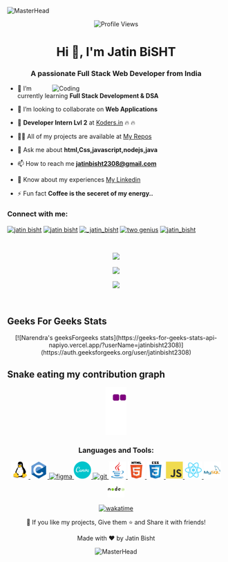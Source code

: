 ![MasterHead](https://chkskills.com/wp-content/uploads/2020/04/PNC-Animated-Banners.gif)

<div align=center>
      
![Profile Views](https://komarev.com/ghpvc/?username=JatinBisht2308)
      </div>
<h1 align="center">Hi 👋, I'm Jatin BiSHT</h1>
<h3 align="center">A passionate Full Stack Web Developer from India</h3>

<img align="right" alt="Coding" width="400" src="https://images.squarespace-cdn.com/content/v1/5769fc401b631bab1addb2ab/1541580975837-LGDSGDVK6EI6PD4KK4W5/python-2.gif?format=1000w">

- 🌱 I’m currently learning **Full Stack Development & DSA**

- 👯 I’m looking to collaborate on **Web Applications**

- 🥇 **Developer Intern Lvl 2** at [Koders.in](https://koders.in/#) 🔥 🔥

- 👨‍💻 All of my projects are available at [My Repos](https://github.com/JatinBisht2308?tab=repositories)

- 💬 Ask me about **html,Css,javascript,nodejs,java**

- 📫 How to reach me **jatinbisht2308@gmail.com**

- 📄 Know about my experiences [My Linkedin](https://www.linkedin.com/in/jatin-bisht-ba62111bb/)

- ⚡ Fun fact **Coffee is the seceret of my energy..**

<h3 align="left">Connect with me:</h3>
<p align="left">
<a href="https://www.linkedin.com/in/jatin-bisht-ba62111bb/" target="blank"><img align="center" src="https://raw.githubusercontent.com/rahuldkjain/github-profile-readme-generator/master/src/images/icons/Social/linked-in-alt.svg" alt="jatin bisht" height="30" width="40" /></a>
<a href="https://fb.com/jatin bisht" target="blank"><img align="center" src="https://raw.githubusercontent.com/rahuldkjain/github-profile-readme-generator/master/src/images/icons/Social/facebook.svg" alt="jatin bisht" height="30" width="40" /></a>
<a href="https://instagram.com/_jatin_bisht" target="blank"><img align="center" src="https://raw.githubusercontent.com/rahuldkjain/github-profile-readme-generator/master/src/images/icons/Social/instagram.svg" alt="_jatin_bisht" height="30" width="40" /></a>
<a href="https://www.youtube.com/c/two genius" target="blank"><img align="center" src="https://raw.githubusercontent.com/rahuldkjain/github-profile-readme-generator/master/src/images/icons/Social/youtube.svg" alt="two genius" height="30" width="40" /></a>
<a href="https://www.leetcode.com/jatin_bisht" target="blank"><img align="center" src="https://raw.githubusercontent.com/rahuldkjain/github-profile-readme-generator/master/src/images/icons/Social/leet-code.svg" alt="jatin_bisht" height="30" width="40" /></a>
</p>


<br>
<p align="center">
      <img
        src="https://github-readme-stats.vercel.app/api?username=JatinBisht2308&show_icons=true&theme=midnight-purple&show_icons=true"
      />
    </p>
    <p align="center">
      <img
        src="https://github-readme-stats.vercel.app/api/top-langs/?username=JatinBisht2308&layout=compact&theme=midnight-purple"
      />
    </p>
    <p align="center">
      <img
        src="https://github-readme-streak-stats.herokuapp.com/?user=JatinBisht2308&currStreakNum=2FD3EB&fire=pink&sideLabels=F00&theme=midnight-purple&sideLabels=FDDFB6"
      />
    </p>
   <br/>
   
   ## Geeks For Geeks Stats
<div align="center"> [![Narendra's geeksForgeeks stats](https://geeks-for-geeks-stats-api-napiyo.vercel.app/?userName=jatinbisht2308)](https://auth.geeksforgeeks.org/user/jatinbisht2308)</div> 



 ## Snake eating my contribution graph
 <div align="center">
 
 ![snake gif](https://github.com/JatinBisht2308/JatinBisht2308/blob/output/github-contribution-grid-snake.gif)

<h3 align="center">Languages and Tools:</h3>
<p align="center"> <a href="https://developer.android.com" target="_blank" rel="noreferrer"> <img src="https://raw.githubusercontent.com/devicons/devicon/1119b9f84c0290e0f0b38982099a2bd027a48bf1/icons/linux/linux-original.svg" alt="android" width="40" height="40"/> </a> <a href="https://www.cprogramming.com/" target="_blank" rel="noreferrer"> <img src="https://raw.githubusercontent.com/devicons/devicon/master/icons/c/c-original.svg" alt="c" width="40" height="40"/> </a>  <a href="https://www.figma.com/" target="_blank" rel="noreferrer"> <img src="https://www.vectorlogo.zone/logos/figma/figma-icon.svg" alt="figma" width="40" height="40"/> </a> <a href="https://developer.android.com" target="_blank" rel="noreferrer"> <img src="https://raw.githubusercontent.com/devicons/devicon/1119b9f84c0290e0f0b38982099a2bd027a48bf1/icons/canva/canva-original.svg" alt="android" width="40" height="40"/> </a> <a href="https://git-scm.com/" target="_blank" rel="noreferrer"> <img src="https://www.vectorlogo.zone/logos/git-scm/git-scm-icon.svg" alt="git" width="40" height="40"/> </a> <a href="https://www.java.com" target="_blank" rel="noreferrer"> <img src="https://raw.githubusercontent.com/devicons/devicon/master/icons/java/java-original.svg" alt="java" width="40" height="40"/> </a>
<a href="https://www.w3schools.com/css/" target="_blank" rel="noreferrer"> <img src="https://raw.githubusercontent.com/devicons/devicon/master/icons/html5/html5-original-wordmark.svg" alt="css3" width="40" height="40"/> </a> <a href="https://www.w3schools.com/css/" target="_blank" rel="noreferrer"> <img src="https://raw.githubusercontent.com/devicons/devicon/master/icons/css3/css3-original-wordmark.svg" alt="css3" width="40" height="40"/> </a> <a href="https://developer.mozilla.org/en-US/docs/Web/JavaScript" target="_blank" rel="noreferrer"> <img src="https://raw.githubusercontent.com/devicons/devicon/master/icons/javascript/javascript-original.svg" alt="javascript" width="40" height="40"/> </a> <a href="https://developer.android.com" target="_blank" rel="noreferrer"> <img src="https://raw.githubusercontent.com/devicons/devicon/1119b9f84c0290e0f0b38982099a2bd027a48bf1/icons/react/react-original.svg" alt="android" width="40" height="40"/>  <a href="https://www.mysql.com/" target="_blank" rel="noreferrer"> <img src="https://raw.githubusercontent.com/devicons/devicon/master/icons/mysql/mysql-original-wordmark.svg" alt="mysql" width="40" height="40"/> </a> <a href="https://nodejs.org" target="_blank" rel="noreferrer"> <img src="https://raw.githubusercontent.com/devicons/devicon/master/icons/nodejs/nodejs-original-wordmark.svg" alt="nodejs" width="40" height="40"/> </a> </p>


 
<div align="center">
      
[![wakatime](https://wakatime.com/badge/user/18c96644-e7f3-45bc-abf6-a67a5cc84ac9.svg)](https://wakatime.com/@18c96644-e7f3-45bc-abf6-a67a5cc84ac9)
      
<p align="center">💙 If you like my projects, Give them ⭐ and Share it with friends!</p>
</p>
<p align="center">Made with ❤️ by Jatin Bisht</p>


![MasterHead](https://raw.githubusercontent.com/bornmay/bornmay/Update/svg/Bottom.svg)

<!-- ![MasterHead](https://cdn-images-1.medium.com/max/1600/0*-u0b7K0Q6zfBcQqT.gif) -->


<!-- ![MasterHead](https://media.giphy.com/media/26BRzDIHfU6ItGtRS/giphy.gif) -->

